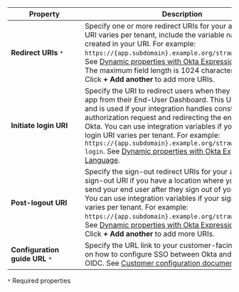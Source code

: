 | <div style="width:150px">Property</div> | Description  |
| ----------------- | ------------ |
| **Redirect URIs** `*` | Specify one or more redirect URIs for your app. If your URI varies per tenant, include the variable names that you created in your URI. For example: `https://{app.subdomain}.example.org/strawberry/login`. See [Dynamic properties with Okta Expression Language](#dynamic-properties-with-okta-expression-language).<br>The maximum field length is 1024 characters.<br>Click **+ Add another** to add more URIs.|
|**Initiate login URI** | Specify the URI to redirect users when they select your app from their End-User Dashboard. This URI is optional and is used if your integration handles constructing an authorization request and redirecting the end user back to Okta. You can use integration variables if your initiate-login URI varies per tenant. For example: `https://{app.subdomain}.example.org/strawberry/start-login`. See [Dynamic properties with Okta Expression Language](#dynamic-properties-with-okta-expression-language). |
| **Post-logout URI** | Specify the sign-out redirect URIs for your app. Include a sign-out URI if you have a location where you want to send your end user after they sign out of your app.<br> You can use integration variables if your sign-out URI varies per tenant. For example: `https://{app.subdomain}.example.org/strawberry/logout`. See [Dynamic properties with Okta Expression Language](#dynamic-properties-with-okta-expression-language).<br>Click **+ Add another** to add more URIs.|
|**Configuration guide URL** `*` | Specify the URL link to your customer-facing instructions on how to configure SSO between Okta and your app with OIDC. See [Customer configuration document guidelines](/docs/guides/submit-app-prereq/main/#customer-configuration-document-guidelines).|

`*` Required properties
